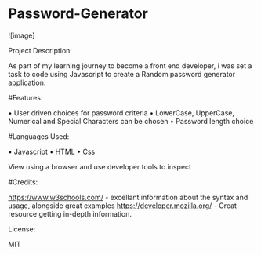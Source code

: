 # Password-Generator

![image]



Project Description:

As part of my learning journey to become a front end developer, i was set a task to code using Javascript to create a Random password generator application.

#Features:

• User driven choices for password criteria
• LowerCase, UpperCase, Numerical and Special Characters can be chosen
• Password length choice

#Languages Used:

• Javascript
• HTML
• Css


View using a browser and use developer tools to inspect 

#Credits:

https://www.w3schools.com/ - excellant information about the syntax and usage, alongside great examples
https://developer.mozilla.org/ - Great resource getting in-depth information.

License:

MIT
